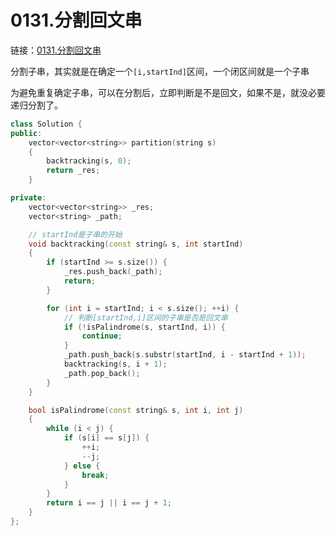# 0131.分割回文串

链接：[0131.分割回文串](https://leetcode.cn/problems/palindrome-partitioning/)

分割子串，其实就是在确定一个`[i,startInd]`区间，一个闭区间就是一个子串

为避免重复确定子串，可以在分割后，立即判断是不是回文，如果不是，就没必要递归分割了。

```c++
class Solution {
public:
    vector<vector<string>> partition(string s)
    {
        backtracking(s, 0);
        return _res;
    }

private:
    vector<vector<string>> _res;
    vector<string> _path;

    // startInd是子串的开始
    void backtracking(const string& s, int startInd)
    {
        if (startInd >= s.size()) {
            _res.push_back(_path);
            return;
        }

        for (int i = startInd; i < s.size(); ++i) {
            // 判断[startInd,i]区间的子串是否是回文串
            if (!isPalindrome(s, startInd, i)) {
                continue;
            }
            _path.push_back(s.substr(startInd, i - startInd + 1));
            backtracking(s, i + 1);
            _path.pop_back();
        }
    }

    bool isPalindrome(const string& s, int i, int j)
    {
        while (i < j) {
            if (s[i] == s[j]) {
                ++i;
                --j;
            } else {
                break;
            }
        }
        return i == j || i == j + 1;
    }
};

```

